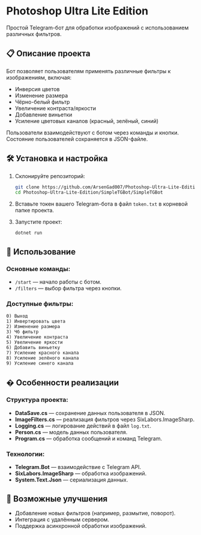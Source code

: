# Photoshop Ultra Lite Edition

Простой Telegram-бот для обработки изображений с использованием различных фильтров.

## 📋 Описание проекта

Бот позволяет пользователям применять различные фильтры к изображениям, включая:
- Инверсия цветов
- Изменение размера
- Чёрно-белый фильтр
- Увеличение контраста/яркости
- Добавление виньетки
- Усиление цветовых каналов (красный, зелёный, синий)

Пользователи взаимодействуют с ботом через команды и кнопки. Состояние пользователей сохраняется в JSON-файле.

## 🛠️ Установка и настройка

1. Склонируйте репозиторий:
   ```bash
   git clone https://github.com/ArsenGad007/Photoshop-Ultra-Lite-Edition.git
   cd Photoshop-Ultra-Lite-Edition/SimpleTGBot/SimpleTGBot
   ```

2. Вставьте токен вашего Telegram-бота в файл `token.txt` в корневой папке проекта.

3. Запустите проект:
   ```bash
   dotnet run
   ```

## 🚀 Использование

### Основные команды:
- `/start` — начало работы с ботом.
- `/filters` — выбор фильтра через кнопки.

### Доступные фильтры:
```
0) Выход
1) Инвертировать цвета
2) Изменение размера
3) Чб фильтр
4) Увеличение контраста
5) Увеличение яркости
6) Добавить виньетку
7) Усиление красного канала
8) Усиление зелёного канала
9) Усиление синего канала
```


## � Особенности реализации

### Структура проекта:
- **DataSave.cs** — сохранение данных пользователя в JSON.
- **ImageFilters.cs** — реализация фильтров через SixLabors.ImageSharp.
- **Logging.cs** — логирование действий в файл `log.txt`.
- **Person.cs** — модель данных пользователя.
- **Program.cs** — обработка сообщений и команд Telegram.

### Технологии:
- **Telegram.Bot** — взаимодействие с Telegram API.
- **SixLabors.ImageSharp** — обработка изображений.
- **System.Text.Json** — сериализация данных.

## 🔮 Возможные улучшения
- Добавление новых фильтров (например, размытие, поворот).
- Интеграция с удалённым сервером.
- Поддержка асинхронной обработки изображений.